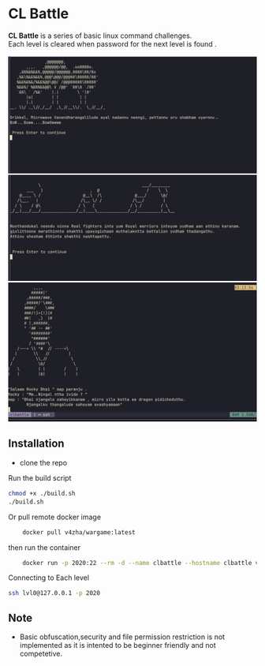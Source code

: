 # CL Battle

**CL Battle** is a series of basic linux command challenges.<br>
Each level is cleared when password for the next level is found .
<br><br>
![img1](./assets/img1.png)
![img2](./assets/img2.png)
![img3](./assets/img3.png)

## Installation
- clone the repo<br>

Run the build script

```bash
chmod +x ./build.sh
./build.sh
```

Or pull remote docker image 

```bash
    docker pull v4zha/wargame:latest
```
then run the container

```bash
    docker run -p 2020:22 --rm -d --name clbattle --hostname clbattle v4zha/wargame:latest
```

Connecting to Each level 

``` bash
ssh lvl0@127.0.0.1 -p 2020
```

## Note
- Basic obfuscation,security and file permission restriction is not implemented as it is intented to be beginner friendly and not competetive.
